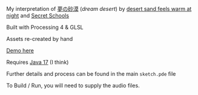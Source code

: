 My interpretation of [夢の砂漠](https://geometriclullaby.bandcamp.com/album/desert-sand-feels-warm-at-night) (_dream desert_) by [desert sand feels warm at night](https://desertsand.bandcamp.com/) and [Secret Schools](https://www.instagram.com/secretschools/)

Built with Processing 4 & GLSL

Assets re-created by hand

[Demo here](https://youtu.be/54aqbbIRAlw)

Requires [Java 17](https://www.oracle.com/java/technologies/javase/jdk17-archive-downloads.html) (I think)

Further details and process can be found in the main `sketch.pde` file

To Build / Run, you will need to supply the audio files.
